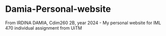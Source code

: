 # Damia-Personal-website
From IRDINA DAMIA, Cdim260 2B, year 2024 - My personal website for IML 470 individual assignment from UiTM
